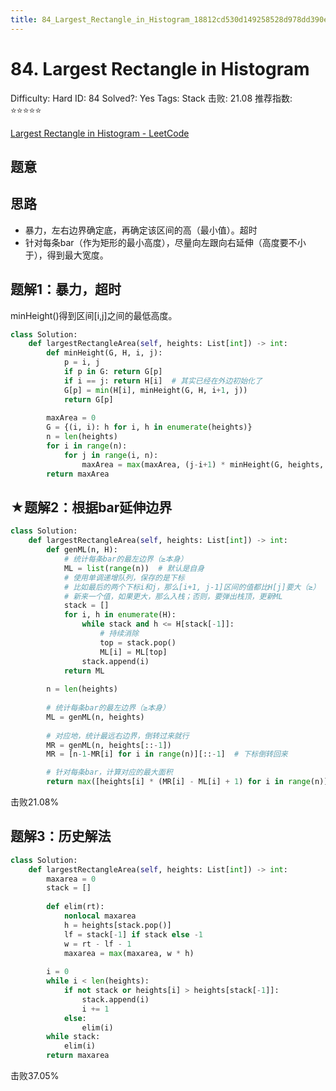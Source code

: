```yaml
---
title: 84_Largest_Rectangle_in_Histogram_18812cd530d149258528d978dd390e9c
---
```


# 84. Largest Rectangle in Histogram

Difficulty: Hard
ID: 84
Solved?: Yes
Tags: Stack
击败: 21.08
推荐指数: ⭐⭐⭐⭐⭐

[Largest Rectangle in Histogram - LeetCode](https://leetcode.com/problems/largest-rectangle-in-histogram/)

## 题意

## 思路

- 暴力，左右边界确定底，再确定该区间的高（最小值）。超时
- 针对每条bar（作为矩形的最小高度），尽量向左跟向右延伸（高度要不小于），得到最大宽度。

## 题解1：暴力，超时

minHeight()得到区间[i,j]之间的最低高度。

```python
class Solution:
    def largestRectangleArea(self, heights: List[int]) -> int:
        def minHeight(G, H, i, j):
            p = i, j
            if p in G: return G[p]
            if i == j: return H[i]  # 其实已经在外边初始化了
            G[p] = min(H[i], minHeight(G, H, i+1, j))
            return G[p]
        
        maxArea = 0
        G = {(i, i): h for i, h in enumerate(heights)}
        n = len(heights)
        for i in range(n):
            for j in range(i, n):
                maxArea = max(maxArea, (j-i+1) * minHeight(G, heights, i, j))
        return maxArea
```

## ★题解2：根据bar延伸边界

```python
class Solution:
    def largestRectangleArea(self, heights: List[int]) -> int:
        def genML(n, H):
            # 统计每条bar的最左边界（≥本身）
            ML = list(range(n))  # 默认是自身
            # 使用单调递增队列，保存的是下标
            # 比如最后的两个下标i和j，那么[i+1, j-1]区间的值都比H[j]要大（≥）
            # 新来一个值，如果更大，那么入栈；否则，要弹出栈顶，更新ML
            stack = []
            for i, h in enumerate(H):
                while stack and h <= H[stack[-1]]:
                    # 持续消除
                    top = stack.pop()
                    ML[i] = ML[top]
                stack.append(i)
            return ML
        
        n = len(heights)
        
        # 统计每条bar的最左边界（≥本身）
        ML = genML(n, heights)
        
        # 对应地，统计最远右边界，倒转过来就行
        MR = genML(n, heights[::-1])
        MR = [n-1-MR[i] for i in range(n)][::-1]  # 下标倒转回来

        # 针对每条bar，计算对应的最大面积
        return max([heights[i] * (MR[i] - ML[i] + 1) for i in range(n)], default=0)
```

击败21.08%

## 题解3：历史解法

```python
class Solution:
    def largestRectangleArea(self, heights: List[int]) -> int:
        maxarea = 0
        stack = []
        
        def elim(rt):
            nonlocal maxarea
            h = heights[stack.pop()]
            lf = stack[-1] if stack else -1
            w = rt - lf - 1
            maxarea = max(maxarea, w * h)
            
        i = 0
        while i < len(heights):
            if not stack or heights[i] > heights[stack[-1]]:
                stack.append(i)
                i += 1
            else:
                elim(i)
        while stack:
            elim(i)
        return maxarea
```

击败37.05%